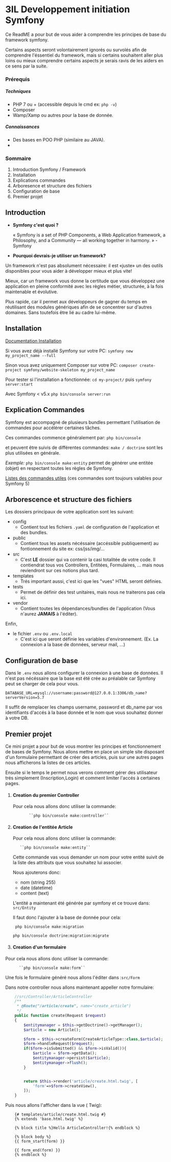 # 3IL Developpement initiation Symfony

Ce ReadME a pour but de vous aider à comprendre les principes de base du framework symfony.

Certains aspects seront volontairement ignorés ou survolés afin de comprendre l'éssentiel du framework, mais si certains souhaitent aller plus loins ou mieux comprendre certains aspects je serais ravis de les aiders en ce sens par la suite.

### Prérequis
##### Techniques
* PHP 7 ou + (accessible depuis le cmd ex: ``php -v``)
* Composer
* Wamp/Xamp ou autres pour la base de donnée.
##### Connaissances
* Des bases en POO PHP (similaire au JAVA).
*
### Sommaire

1. Introduction Symfony / Framework
1. Installation
1. Explications commandes
1. Arboresence et structure des fichiers
1. Configuration de base
1. Premier projet

## Introduction

* **Symfony c'est quoi ?**

  « Symfony is a set of PHP Components, a Web Application framework, a Philosophy, and a Community — all working together in harmony. » - Symfony
 
 * **Pourquoi devrais-je utiliser un framework?**
 
 Un framework n'est pas absolument nécessaire: il est «juste» un des outils disponibles pour vous aider à développer mieux et plus vite!
 
 Mieux, car un framework vous donne la certitude que vous développez une application en pleine conformité avec les règles métier, structurée, à la fois maintenable et évolutive.
 
 Plus rapide, car il permet aux développeurs de gagner du temps en réutilisant des modules génériques afin de se concentrer sur d'autres domaines. Sans toutefois être lié au cadre lui-même.
 
 
 ## Installation
 
 [Documentation Installation](https://symfony.com/doc/current/setup.html)
 
 Si vous avez déjà installé Symfony sur votre PC:
 `symfony new my_project_name --full`
 
 Sinon vous avez uniquement Composer sur votre PC:
 `composer create-project symfony/website-skeleton my_project_name`
 
 Pour tester si l'installation a fonctionnée:
 `cd my-project/`
 puis
 `symfony server:start`
 
Avec Symfony < v5.x `php bin/console server:run`

## Explication Commandes

Symfony est accompagné de plusieurs bundles permettant l'utilisation de commandes pour accélérer certaines tâches.

Ces commandes commence généralement par: `php bin/console`

et peuvent être suivis de différentes commandes: ``make / doctrine`` sont les plus utilisées en générale.

_Exemple:_ ``php bin/console make:entity`` permet de générer une entitée (objet) en respectant toutes les règles de Symfony.

[Listes des commandes utiles](https://tonypayet.com/symfony-4-listing-des-lignes-de-commandes-de-base/) (ces commandes sont toujours valables pour Symfony 5)


## Arborescence et structure des fichiers 

Les dossiers principaux de votre application sont les suivant:
* config
    * Contient tout les fichiers ``.yaml`` de configuration de l'application et des bundles.
* public
    * Contient tous les assets nécéssaire (accéssible publiquement) au fontionnement du site ex: css/jss/img/...
* src
    * C'est **LE** dossier qui va contenir la casi totalitée de votre code. Il contiendrat tous vos Controllers, Entitées, Formulaires, ... mais nous reviendront sur ces notions plus tard.
* templates
    * Trés important aussi, c'est ici que les "vues" HTML seront définies.
* tests
    * Permet de définir des test unitaires, mais nous ne traiterons pas cela ici.
* vendor
    * Contient toutes les dépendances/bundles de l'application (Vous n'aurez **JAMAIS** à l'éditer).


Enfin,
* le fichier ``.env`` ou ``.env.local``
    * C'est ici que seront définie les variables d'environnement. (Ex. La connexion a la base de données, serveur mail, ...)
    
## Configuration de base

Dans le ``.env`` nous allons configurer la connexion à une base de données. Il n'est pas nécéssaire que la base est été crée au préalable car Symfony peut se charger de cela pour vous.

``DATABASE_URL=mysql://username:password@127.0.0.1:3306/db_name?serverVersion=5.7`` 

Il suffit de remplacer les champs username, password et db_name par vos identifiants d'accés à la base donnée et le nom que vous souhaitez donner à votre DB.

## Premier projet

Ce mini projet a pour but de vous montrer les principes et fonctionnement de bases de Symfony. Nous allons mettre en place un simple site disposant d'un formulaire permettant de créer des articles, puis sur une autres pages nous afficherons la listes de ces articles.

Ensuite si le temps le permet nous verons comment gérer des utilisateur trés simplement (Inscription,Login) et comment limiter l'accés à certaines pages. 
1. #### Creation du premier Controller
    Pour cela nous allons donc utiliser la commande:
              
              ``php bin/console make:controller``
1. #### Creation de l'entitée Article
    Pour cela nous allons donc utiliser la commande:
          
          ``php bin/console make:entity``
          
    Cette commande vas vous demander un nom pour votre entité suivit de la liste des attributs que vous souhaitez lui associer.
    
    Nous ajouterons donc:
    * nom (string 255)
    * date (datetime)
    * content (text)
    
    L'entité a maintenant été générée par symfony et ce trouve dans: ``src/Entity``
    
    Il faut donc l'ajouter à la base de donnée pour cela:
    
    `` php bin/console make:migration``
    
    ``php bin/console doctrine:migration:migrate``
    
1. #### Creation d'un formulaire
Pour cela nous allons donc utiliser la commande:
          
          ``php bin/console make:form``
          
Une fois le formulaire généré nous allons l'éditer dans :``src/Form``

Dans notre controller nous allons maintenant appeller notre formulaire:

```php
    //src/Controller/ArticleController
    /**
     * @Route("/article/create", name="create_article")
     */
    public function create(Request $request)
    {
        $entitymanager = $this->getDoctrine()->getManager();            //Appel du manager d'entité
        $article = new Article();                                       //Création de l'article

        $form = $this->createForm(CreateArticleType::class,$article);   //Appel/Création du formulaire
        $form->handleRequest($request);                                 //Récupération du formulaire
        if($form->isSubmitted() && $form->isValid()){                   //Vérification de la validité du formulaire
            $article = $form->getData();                                // Récupération des informations saisies dans le formulaire
            $entitymanager->persist($article);                          //Envoie de l'article en base de donnée
            $entitymanager->flush();                                    //Confirmation de l'envoie
        }


        return $this->render('article/create.html.twig', [
            'form'=>$form->createView(),                                 //Envoie du formulaire à la vue
        ]);
    }
```

Puis nous allons l'afficher dans la vue ( Twig):

```twig
    {# templates/article/create.html.twig #}
    {% extends 'base.html.twig' %}
    
    {% block title %}Hello ArticleController!{% endblock %}
    
    {% block body %}
    {{ form_start(form) }}
    
    {{ form_end(form) }}
    {% endblock %}
```